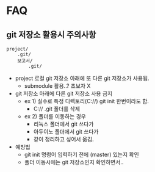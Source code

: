 # FAQ

## git 저장소 활용시 주의사항

```
project/
	.git/
	보고서/
		.git/
```

* project 로컬 git 저장소 아래에 또 다른 git 저장소가 사용됨.
  * submodule 활용..? 초보자 X
* git 저장소 아래에 다른 git 저장소 사용 금지
  * ex 1) 실수로 특정 디렉토리(C://) git init 한번이라도 함.
    * C:// .git 폴더를 삭제
  * ex 2) 폴더를 이동하는 경우
    * 리눅스 폴더에서 git 쓰다가
    * 아두이노 폴더에서 git 쓰다가
    * 같이 정리하고 싶어서 옮김.
* 예방법 
  * git init 명령어 입력하기 전에 (master) 있는지 확인
  * 폴더 이동시에는 git 저장소인지 확인하면서..